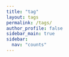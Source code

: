 ```yaml
---
title: "tag"
layout: tags
permalink: /tags/
author_profile: false
sidebar_main: true
sidebar:
  nav: "counts"
---
```

